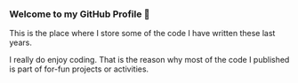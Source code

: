 ### Welcome to my GitHub Profile 👋

This is the place where I store some of the code I have written these last years.

I really do enjoy coding. That is the reason why most of the code I published is part of for-fun projects or activities.
